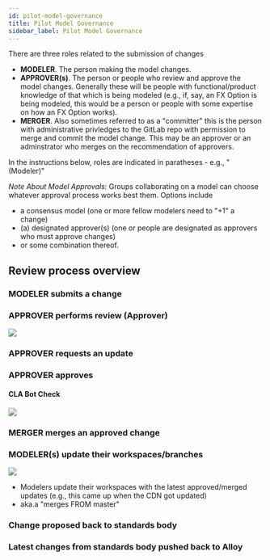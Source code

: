 ```yaml
---
id: pilot-model-governance
title: Pilot Model Governance
sidebar_label: Pilot Model Governance
---
```


There are three roles related to the submission of changes
* **MODELER**. The person making the model changes.
* **APPROVER(s)**. The person or people who review and approve the model changes. Generally these will be people with functional/product knowledge of that which is being modeled (e.g., if, say, an FX Option is being modeled, this would be a person or people with some expertise on how an FX Option works).
* **MERGER**. Also sometimes referred to as a "committer" this is the person with administrative privledges to the GitLab repo with permission to merge and commit the model change. This may be an approver or an adminstrator who merges on the recommendation of approvers. 

In the instructions below, roles are indicated in paratheses - e.g., "(Modeler)"

_Note About Model Approvals:_ Groups collaborating on a model can choose whatever approval process works best them. Options include 
* a consensus model (one or more fellow modelers need to "+1" a change)
* (a) designated approver(s) (one or people are designated as approvers who must approve changes)
* or some combination thereof. 

## Review process overview

### MODELER submits a change

### APPROVER performs review (Approver)
![](assets/sdlc_gitlab_approval.JPG)

### APPROVER requests an update

### APPROVER approves

#### CLA Bot Check
![](assets/sdlc_cla_bot.JPG)

### MERGER merges an approved change

### MODELER(s) update their workspaces/branches 
![](assets/sdlc_merge_button.JPG)
* Modelers update their workspaces with the latest approved/merged updates (e.g., this came up when the CDN got updated)
* aka.a "merges FROM master" 


### Change proposed back to standards body


### Latest changes from standards body pushed back to Alloy


